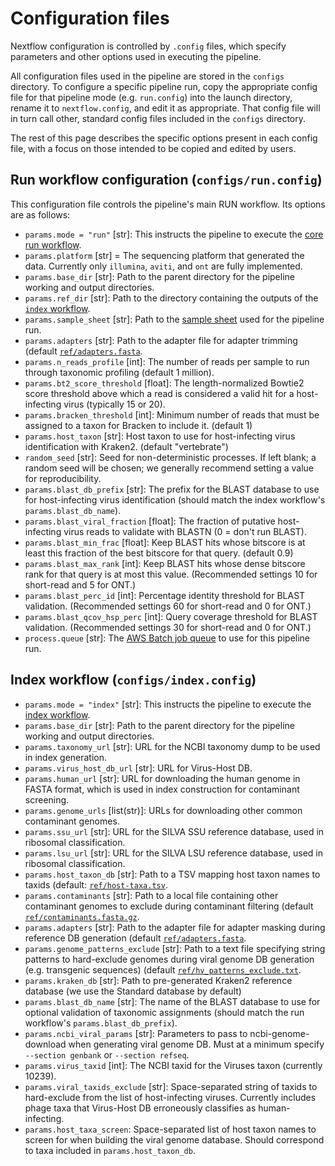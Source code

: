 # Configuration files

Nextflow configuration is controlled by `.config` files, which specify parameters and other options used in executing the pipeline.

All configuration files used in the pipeline are stored in the `configs` directory. To configure a specific pipeline run, copy the appropriate config file for that pipeline mode (e.g. `run.config`) into the launch directory, rename it to `nextflow.config`, and edit it as appropriate. That config file will in turn call other, standard config files included in the `configs` directory.

The rest of this page describes the specific options present in each config file, with a focus on those intended to be copied and edited by users.

## Run workflow configuration (`configs/run.config`)

This configuration file controls the pipeline's main RUN workflow. Its options are as follows:

- `params.mode = "run"` [str]: This instructs the pipeline to execute the [core run workflow](./workflows/run.nf).
- `params.platform` [str] = The sequencing platform that generated the data. Currently only `illumina`, `aviti`, and `ont` are fully implemented.
- `params.base_dir` [str]: Path to the parent directory for the pipeline working and output directories.
- `params.ref_dir` [str]: Path to the directory containing the outputs of the [`index` workflow](./index.md).
- `params.sample_sheet` [str]: Path to the [sample sheet](./usage.md#11-the-sample-sheet) used for the pipeline run.
- `params.adapters` [str]: Path to the adapter file for adapter trimming (default [`ref/adapters.fasta`](./ref/adapters.fasta).
- `params.n_reads_profile` [int]: The number of reads per sample to run through taxonomic profiling (default 1 million).
- `params.bt2_score_threshold` [float]: The length-normalized Bowtie2 score threshold above which a read is considered a valid hit for a host-infecting virus (typically 15 or 20).
- `params.bracken_threshold` [int]: Minimum number of reads that must be assigned to a taxon for Bracken to include it. (default 1)
- `params.host_taxon` [str]: Host taxon to use for host-infecting virus identification with Kraken2. (default "vertebrate")
- `random_seed` [str]: Seed for non-deterministic processes. If left blank; a random seed will be chosen; we generally recommend setting a value for reproducibility.
- `params.blast_db_prefix` [str]: The prefix for the BLAST database to use for host-infecting virus identification (should match the index workflow's `params.blast_db_name`).
- `params.blast_viral_fraction` [float]: The fraction of putative host-infecting virus reads to validate with BLASTN (0 = don't run BLAST).
- `params.blast_min_frac` [float]: Keep BLAST hits whose bitscore is at least this fraction of the best bitscore for that query. (default 0.9)
- `params.blast_max_rank` [int]: Keep BLAST hits whose dense bitscore rank for that query is at most this value. (Recommended settings 10 for short-read and 5 for ONT.)
- `params.blast_perc_id` [int]: Percentage identity threshold for BLAST validation. (Recommended settings 60 for short-read and 0 for ONT.)
- `params.blast_qcov_hsp_perc` [int]: Query coverage threshold for BLAST validation. (Recommended settings 30 for short-read and 0 for ONT.)
- `process.queue` [str]: The [AWS Batch job queue](./batch.md) to use for this pipeline run.

## Index workflow (`configs/index.config`)

- `params.mode = "index"` [str]: This instructs the pipeline to execute the [index workflow](./workflows/index.nf).
- `params.base_dir` [str]: Path to the parent directory for the pipeline working and output directories.
- `params.taxonomy_url` [str]: URL for the NCBI taxonomy dump to be used in index generation.
- `params.virus_host_db_url` [str]: URL for Virus-Host DB.
- `params.human_url` [str]: URL for downloading the human genome in FASTA format, which is used in index construction for contaminant screening.
- `params.genome_urls` [list(str)]: URLs for downloading other common contaminant genomes.
- `params.ssu_url` [str]: URL for the SILVA SSU reference database, used in ribosomal classification.
- `params.lsu_url` [str]: URL for the SILVA LSU reference database, used in ribosomal classification.
- `params.host_taxon_db` [str]: Path to a TSV mapping host taxon names to taxids (default: [`ref/host-taxa.tsv`](./ref/host-taxa.tsv).
- `params.contaminants` [str]: Path to a local file containing other contaminant genomes to exclude during contaminant filtering (default [`ref/contaminants.fasta.gz`](./ref/contaminants.fasta.gz).
- `params.adapters` [str]: Path to the adapter file for adapter masking during reference DB generation (default [`ref/adapters.fasta`](./ref/adapters.fasta).
- `params.genome_patterns_exclude` [str]: Path to a text file specifying string patterns to hard-exclude genomes during viral genome DB generation (e.g. transgenic sequences) (default [`ref/hv_patterns_exclude.txt`](./ref/hv_patterns_exclude.txt).
- `params.kraken_db` [str]: Path to pre-generated Kraken2 reference database (we use the Standard database by default)
- `params.blast_db_name` [str]: The name of the BLAST database to use for optional validation of taxonomic assignments (should match the run workflow's `params.blast_db_prefix`).
- `params.ncbi_viral_params` [str]: Parameters to pass to ncbi-genome-download when generating viral genome DB. Must at a minimum specify `--section genbank` or `--section refseq`.
- `params.virus_taxid` [int]: The NCBI taxid for the Viruses taxon (currently 10239).
- `params.viral_taxids_exclude` [str]: Space-separated string of taxids to hard-exclude from the list of host-infecting viruses. Currently includes phage taxa that Virus-Host DB erroneously classifies as human-infecting.
- `params.host_taxa_screen`: Space-separated list of host taxon names to screen for when building the viral genome database. Should correspond to taxa included in `params.host_taxon_db`.
